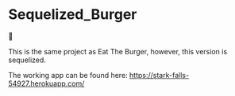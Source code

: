 # Sequelized_Burger

:hamburger:

This is the same project as Eat The Burger, however, this version is sequelized. 

The working app can be found here:
https://stark-falls-54927.herokuapp.com/